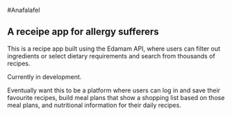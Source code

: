 #Anafalafel
## A receipe app for allergy sufferers

This is a recipe app built using the Edamam API, where users can filter out ingredients or select dietary requirements and search from thousands of recipes. 

Currently in development. 

Eventually want this to be a platform where users can log in and save their favourite recipes, build meal plans that show a shopping list based on those meal plans, and nutritional information for their daily recipes.


